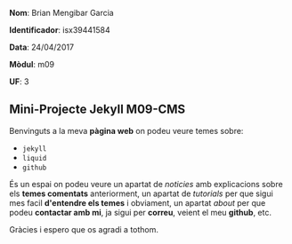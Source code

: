**Nom**: Brian Mengibar Garcia

**Identificador**: isx39441584

**Data**: 24/04/2017

**Mòdul**: m09

**UF**: 3

**Mini-Projecte Jekyll M09-CMS**
--------------------------------------------

Benvinguts a la meva **pàgina web** on podeu veure temes sobre:
* ``jekyll``
* ``liquid``
* ``github``

És un espai on podeu veure un apartat de _noticies_ amb explicacions sobre els **temes comentats**
anteriorment, un apartat de _tutorials_ per que sigui mes facil **d'entendre els temes** i obviament,
un apartat _about_ per que podeu **contactar amb mi**, ja sigui per **correu**, veient el meu **github**, etc.

Gràcies i espero que os agradi a tothom.
